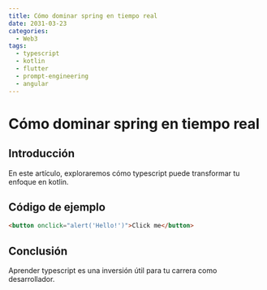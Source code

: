 ```yaml
---
title: Cómo dominar spring en tiempo real
date: 2031-03-23
categories:
  - Web3
tags:
  - typescript
  - kotlin
  - flutter
  - prompt-engineering
  - angular
---
```


# Cómo dominar spring en tiempo real

## Introducción

En este artículo, exploraremos cómo typescript puede transformar tu enfoque en kotlin.

## Código de ejemplo

```html
<button onclick="alert('Hello!')">Click me</button>
```

## Conclusión

Aprender typescript es una inversión útil para tu carrera como desarrollador.